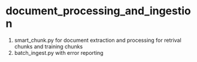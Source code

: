 # document_processing_and_ingestion
1. smart_chunk.py for document extraction and processing for retrival chunks and training chunks
2. batch_ingest.py with error reporting
